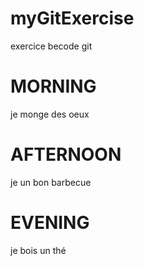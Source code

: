 # myGitExercise

exercice becode git

# MORNING

je monge des oeux

# AFTERNOON

je un bon barbecue

# EVENING

je bois un thé